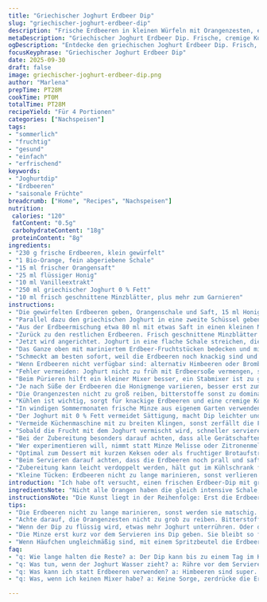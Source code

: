 ```yaml
---
title: "Griechischer Joghurt Erdbeer Dip"
slug: "griechischer-joghurt-erdbeer-dip"
description: "Frische Erdbeeren in kleinen Würfeln mit Orangenzesten, etwas Honig und Vanille leicht marinieren, um die Aromen freizusetzen. Dann eine Portion griechischen Joghurts mit restlichem Honig und Vanille cremig rühren. Ein Teil der Erdbeeren wird zu einer feinen Sauce gemixt, für eine schöne Marmorierung mit dem Joghurt. Frische Minze bringt Frische, die das Ganze auflockert. Ohne Gluten, Nüsse oder Eier. Schnell vorbereitet, erfrischend, mit saisonalem Obst kombinierbar. "
metaDescription: "Griechischer Joghurt Erdbeer Dip. Frische, cremige Kombination. Perfekt für den Sommer. Einfach zuzubereiten und geschmacklich abgestimmt."
ogDescription: "Entdecke den griechischen Joghurt Erdbeer Dip. Frisch, cremig und ideal für warme Tage. Die perfekte Kombination aus Frucht und Joghurt."
focusKeyphrase: "Griechischer Joghurt Erdbeer Dip"
date: 2025-09-30
draft: false
image: griechischer-joghurt-erdbeer-dip.png
author: "Marlena"
prepTime: PT28M
cookTime: PT0M
totalTime: PT28M
recipeYield: "Für 4 Portionen"
categories: ["Nachspeisen"]
tags:
- "sommerlich"
- "fruchtig"
- "gesund"
- "einfach"
- "erfrischend"
keywords:
- "Joghurtdip"
- "Erdbeeren"
- "saisonale Früchte"
breadcrumb: ["Home", "Recipes", "Nachspeisen"]
nutrition: 
 calories: "120"
 fatContent: "0.5g"
 carbohydrateContent: "18g"
 proteinContent: "8g"
ingredients:
- "230 g frische Erdbeeren, klein gewürfelt"
- "1 Bio-Orange, fein abgeriebene Schale"
- "15 ml frischer Orangensaft"
- "25 ml flüssiger Honig"
- "10 ml Vanilleextrakt"
- "250 ml griechischer Joghurt 0 % Fett"
- "10 ml frisch geschnittene Minzblätter, plus mehr zum Garnieren"
instructions:
- "Die gewürfelten Erdbeeren geben, Orangenschale und Saft, 15 ml Honig sowie 5 ml Vanille in eine Schüssel. Gut vermischen, damit sich die Aromen verbinden. Achtung, nicht zu lange, etwa 12 Minuten bei Zimmertemperatur, zwischendurch vorsichtig umrühren, damit die Flüssigkeit zieht, aber die Beeren nicht matschig werden."
- "Parallel dazu den griechischen Joghurt in eine zweite Schüssel geben, restlichen Honig und Vanille unterheben, bis die Mischung cremig und gleichmäßig süß ist. Abdecken und kalt stellen, damit er anzieht und frisch bleibt."
- "Aus der Erdbeermischung etwa 80 ml mit etwas Saft in einen kleinen Mixer geben und zu einer glatten Sauce pürieren. Keine Stückchen, es soll eine feine Textur sein; wenn zu dick, ein Schluck Wasser oder Orangensaft hilft. Beiseite stellen."
- "Zurück zu den restlichen Erdbeeren. Frisch geschnittene Minzblätter untermengen, das sorgt für den aromatischen Kick und den grünen Farbkontrast im Dip."
- "Jetzt wird angerichtet. Joghurt in eine flache Schale streichen, die pürierte Erdbeersoße in dünnen Linien darüber träufeln. Mit einem Löffel kreisförmig leicht einziehen, bis eine schöne Marmorierung sichtbar wird. Nicht übertreiben, sonst verliert man den Effekt."
- "Das Ganze oben mit mariniertem Erdbeer-Fruchtstücken bedecken und mit frischer Minze bestreuen. Wer mag, ergänzt mit saisonalen Früchten wie frischer Melone oder Pfirsich, sorgt für extra Frische und Textur."
- "Schmeckt am besten sofort, weil die Erdbeeren noch knackig sind und die Minze frisch. Bei Lagerung über Nacht kann der Joghurt etwas Wasser ziehen, dann nochmal gut durchrühren."
- "Wenn Erdbeeren nicht verfügbar sind: alternativ Himbeeren oder Brombeeren nehmen, dann weniger Orangensaft, sonst wird das Aroma zu sauer. Statt Honig geht Ahornsirup oder Agavendicksaft, für vegane Option."
- "Fehler vermeiden: Joghurt nicht zu früh mit Erdbeersoße vermengen, sonst wird alles flüssig; Minze erst kurz vor dem Servieren hinzugeben, sonst wirkt sie schlaff."
- "Beim Pürieren hilft ein kleiner Mixer besser, ein Stabmixer ist zu grob und macht die Sauce pulvrig."
- "Je nach Süße der Erdbeeren die Honigmenge variieren, besser erst zum Schluss nachsüßen als zuviel rein, zieht sonst schnell in den Joghurt ein."
- "Die Orangenzesten nicht zu groß reiben, bitterstoffe sonst zu dominant und verfälschen das Aroma."
- "Kühlen ist wichtig, sorgt für knackige Erdbeeren und eine cremige Konsistenz des Joghurts."
- "In windigen Sommermonaten frische Minze aus eigenem Garten verwenden, frisch gepflückt bringt andere Aromen als gekauft."
- "Der Joghurt mit 0 % Fett vermeidet Sättigung, macht Dip leichter und besser kombinierbar, Vollfett klappt auch, dann aber weniger Honig, da die natürliche Milchfettigkeit mehr Süße trägt."
- "Vermeide Küchenmaschine mit zu breiten Klingen, sonst zerfällt die Frucht und wird matschig."
- "Sobald die Frucht mit dem Joghurt vermischt wird, schneller servieren, da der Dip sonst Wasser zieht und das Ganze wässrig wirkt."
- "Bei der Zubereitung besonders darauf achten, dass alle Gerätschaften sauber und trocken sind, um den frischen Geschmack nicht zu verfälschen."
- "Wer experimentieren will, nimmt statt Minze Melisse oder Zitronenmelisse, bringt eine zitronige Frische rein."
- "Optimal zum Dessert mit kurzen Keksen oder als fruchtiger Brotaufstrich, auch als Dip für frisches Gemüse möglich."
- "Beim Servieren darauf achten, dass die Erdbeeren noch prall und saftig sind, nicht überreif."
- "Zubereitung kann leicht verdoppelt werden, hält gut im Kühlschrank für einen Tag, danach Frische prüfen."
- "Kleine Tücken: Erdbeeren nicht zu lange marinieren, sonst verlieren sie ihre Form und wirken matschig im Dip."
introduction: "Ich habe oft versucht, einen frischen Erdbeer-Dip mit griechischem Joghurt zu perfektionieren. Wichtig ist, die Früchte nicht zu lange einziehen zu lassen, dabei entwickelt sich ein herrlich frisches Aroma von Orange und Minze, das ich so in vielen Varianten liebe. Die Mischung aus Zitrus und süßem Honig bringt die Säure der Erdbeeren ins Gleichgewicht. Technisch sieht man sofort, wenn die Erdbeeren ihren Saft abgeben und sich ein leichter Sirup bildet – das ist mein Zeichen, dass die Marinade gut durchgezogen ist. Die Vanille rundet ab, schürt Komplexität. Dann den Joghurt nicht einfach nur unterrühren – die Marmorierung erzeugt auch optisch das gewisse Etwas. Mein Tipp: eine feine Minze statt das Standard-Pfefferminz, bringt eine überraschende Frische. Insgesamt ein Gericht, das einfach ist, aber mit ein paar Kniffen richtig Freude macht."
ingredientsNote: "Nicht alle Orangen haben die gleich intensive Schale, achte auf Bio oder unbehandelte Früchte, sonst schmeckt die Zesten bitter. Die Menge Honig kannst du ruhig leicht anpassen, je nach Erdbeers Süße. Statt griechischem Joghurt mit 0 % geht auch Naturjoghurt mit höherem Fettanteil, macht das Ganze etwas cremiger und geschmeidiger, dafür schneller sättigend. Alternativ ist Skyr eine gute Wahl für eine dicke, aber leichte Konsistenz. Wenn Minze nicht da ist, funktioniert auch Zitronenmelisse oder frischer Basilikum; gibt dem Ganzen andere Nuancen. Bei der Auswahl der Erdbeeren unbedingt frische, feste Früchte nehmen – saure oder überreife verderben den Geschmack. Für die Vanille nehme ich tatsächlich immer ein echtes Vanilleextrakt, nicht das Aroma aus dem Supermarkt, das macht einen Unterschied. Orangensaft möglichst frisch gepresst, weil Fertigprodukte manchmal zu sauer oder künstlich schmecken."
instructionsNote: "Die Kunst liegt in der Reihenfolge: Erst die Erdbeeren marinieren, damit sie ihren Saft abgeben. Und: wirklich öfter umrühren, aber vorsichtig, um die Form der Beeren zu erhalten. So vermeidet man matschige Stellen. Den Joghurt immer separat süßen, sonst kann er sich entfalten und bleibt schön cremig. Die Erdbeerpüree-Soße nicht zu spät mixen, sonst verdunstet das klare Aroma. Ich verwende einen kleinen Standmixer, der macht die Textur perfekt fein, fast samtig. Danach die Minze nicht zu früh hinein, sonst wird sie welk. Beim Marmorieren mit der Sauce unbedingt den Fluss der Flüssigkeit beobachten; zu viel Bewegung zerstört den Effekt, zu wenig mischen sieht langweilig aus. Zum Schluss kannst du mit dem Löffel ein kleines Kunstwerk schaffen – rund oder Wellenmuster. Lieber kurz servieren, die Frische ist entscheidend. Wenn du dem Dip beim Verrühren zusehst, siehst du, wie die Farben tanzen – fast meditativ. Kleine Küchenhelfer: Mit einem Spritzbeutel kannst du die Erdbeersoße filigraner verteilen, wenn du es besonders ordentlich magst. Wenn der Joghurt beim Kühlen Wasser zieht, vor dem Servieren gut und vorsichtig umrühren. Sollte die Masurierung nicht gelingen, kannst du einfach alles kräftig unterheben, schmeckt trotzdem gut, nur die Optik leidet."
tips:
- "Die Erdbeeren nicht zu lange marinieren, sonst werden sie matschig. Ich mariniere idealerweise höchstens 12 Minuten. So bleibt die Struktur erhalten und die Früchte geben trotzdem ihren Saft."
- "Achte darauf, die Orangenzesten nicht zu grob zu reiben. Bitterstoffe können den feinen Geschmack überdecken. Bio-Orangen sind meist besser, weniger chemisch."
- "Wenn der Dip zu flüssig wird, etwas mehr Joghurt unterrühren. Oder die Erdbeersoße noch einmal mixen, bis sie die gewünschte Konsistenz hat. Nachjustieren ist wichtig."
- "Die Minze erst kurz vor dem Servieren ins Dip geben. Sie bleibt so frisch und aromatisch. Mag sie stark? Dann mehr verwenden. Wer möchte, kann auch Basilikum ausprobieren."
- "Wenn Häufchen ungleichmäßig sind, mit einem Spritzbeutel die Erdbeersoße filigran verteilen. Looks fancy und macht Eindruck. Perfekt für Festlichkeiten, wo der erste Eindruck zählt."
faq:
- "q: Wie lange halten die Reste? a: Der Dip kann bis zu einem Tag im Kühlschrank bleiben. Blick auf die Erdbeeren. Sie müssen frisch sein. Rühren nicht vergessen."
- "q: Was tun, wenn der Joghurt Wasser zieht? a: Rühre vor dem Servieren gut durch. Dann passt die Konsistenz wieder. Frische Minze drüber und alles ist perfekt."
- "q: Was kann ich statt Erdbeeren verwenden? a: Himbeeren sind super. Brombeeren auch, aber schau auf die Säure. Die Süße vom Honig anpassen, schmeckt besser."
- "q: Was, wenn ich keinen Mixer habe? a: Keine Sorge, zerdrücke die Erdbeeren mit einer Gabel. Es wird nicht gleich fein. Aber Geschmack bleibt!"

---
```

